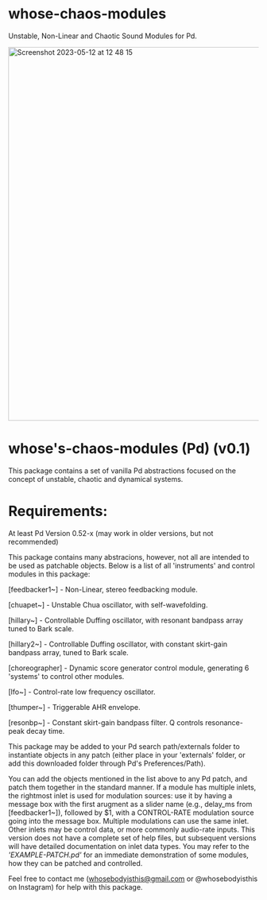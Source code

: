 # whose-chaos-modules
Unstable, Non-Linear and Chaotic Sound Modules for Pd.

<img width="752" alt="Screenshot 2023-05-12 at 12 48 15" src="https://github.com/whosebodyisthis/whose-chaos-modules/assets/133358060/28daaa7f-324f-47b5-9253-ba943259f765">

whose's-chaos-modules (Pd) (v0.1)
========================================

This package contains a set of vanilla Pd abstractions focused on the concept of unstable,
chaotic and dynamical systems. 

Requirements:
=============
At least Pd Version 0.52-x (may work in older versions, but not recommended)

This package contains many abstracions, however, not all are intended to be used as patchable 
objects. Below is a list of all 'instruments' and control modules in this package:



[feedbacker1~] - Non-Linear, stereo feedbacking module.

[chuapet~] - Unstable Chua oscillator, with self-wavefolding.

[hillary~] - Controllable Duffing oscillator, with resonant bandpass array tuned to Bark scale.

[hillary2~] - Controllable Duffing oscillator, with constant skirt-gain bandpass array, tuned to Bark scale.

[choreographer] - Dynamic score generator control module, generating 6 'systems' to control other modules.

[lfo~] - Control-rate low frequency oscillator.

[thumper~] - Triggerable AHR envelope.

[resonbp~] - Constant skirt-gain bandpass filter. Q controls resonance-peak decay time.



This package may be added to your Pd search path/externals folder to instantiate objects in any patch (either place in your
'externals' folder, or add this downloaded folder through Pd's Preferences/Path).

You can add the objects mentioned in the list above to any Pd patch, and patch them together in the standard manner.
If a module has multiple inlets, the rightmost inlet is used for modulation sources: use it by having a message box
with the first arugment as a slider name (e.g., delay_ms from [feedbacker1~]), followed by $1, with a CONTROL-RATE 
modulation source going into the message box. Multiple modulations can use the same inlet. Other inlets may be control data,
or more commonly audio-rate inputs. This version does not have a complete set of help files, but subsequent versions 
will have detailed documentation on inlet data types. You may refer to the _'EXAMPLE-PATCH.pd'_ for an immediate 
demonstration of some modules, how they can be patched and controlled.

Feel free to contact me (whosebodyisthis@gmail.com or @whosebodyisthis on Instagram) for help with
this package.
